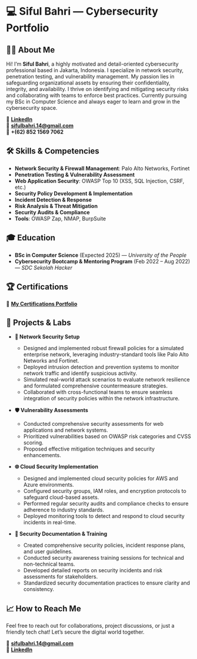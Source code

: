 # 💻 Siful Bahri — Cybersecurity Portfolio

## 🧑‍💻 About Me
Hi! I’m **Siful Bahri**, a highly motivated and detail-oriented cybersecurity professional based in Jakarta, Indonesia. I specialize in network security, penetration testing, and vulnerability management. My passion lies in safeguarding organizational assets by ensuring their confidentiality, integrity, and availability. I thrive on identifying and mitigating security risks and collaborating with teams to enforce best practices. Currently pursuing my BSc in Computer Science and always eager to learn and grow in the cybersecurity space.

🔗 **[LinkedIn](https://linkedin.com/in/sifulbahri)**  
📧 **sifulbahri.14@gmail.com**  
📱 **+(62) 852 1569 7062**  

## 🛠️ Skills & Competencies
- **Network Security & Firewall Management**: Palo Alto Networks, Fortinet
- **Penetration Testing & Vulnerability Assessment**
- **Web Application Security**: OWASP Top 10 (XSS, SQL Injection, CSRF, etc.)
- **Security Policy Development & Implementation**
- **Incident Detection & Response**
- **Risk Analysis & Threat Mitigation**
- **Security Audits & Compliance**
- **Tools**: OWASP Zap, NMAP, BurpSuite

## 🎓 Education
- **BSc in Computer Science** (Expected 2025) — *University of the People*  
- **Cybersecurity Bootcamp & Mentoring Program** (Feb 2022 – Aug 2022) — *SDC Sekolah Hacker*  

## 🏆 Certifications
🔗 **[My Certifications Portfolio](https://sifulbahri.github.io/Siful_Bahri_Certificated.pdf)**

## 📂 Projects & Labs
- **🚀 Network Security Setup**  
  - Designed and implemented robust firewall policies for a simulated enterprise network, leveraging industry-standard tools like Palo Alto Networks and Fortinet.  
  - Deployed intrusion detection and prevention systems to monitor network traffic and identify suspicious activity.  
  - Simulated real-world attack scenarios to evaluate network resilience and formulated comprehensive countermeasure strategies.  
  - Collaborated with cross-functional teams to ensure seamless integration of security policies within the network infrastructure.  
  
- **🛡️ Vulnerability Assessments**  
  - Conducted comprehensive security assessments for web applications and network systems.  
  - Prioritized vulnerabilities based on OWASP risk categories and CVSS scoring.  
  - Proposed effective mitigation techniques and security enhancements.  

- **🌐 Cloud Security Implementation**  
  - Designed and implemented cloud security policies for AWS and Azure environments.  
  - Configured security groups, IAM roles, and encryption protocols to safeguard cloud-based assets.  
  - Performed regular security audits and compliance checks to ensure adherence to industry standards.  
  - Deployed monitoring tools to detect and respond to cloud security incidents in real-time.  

- **📝 Security Documentation & Training**  
  - Created comprehensive security policies, incident response plans, and user guidelines.  
  - Conducted security awareness training sessions for technical and non-technical teams.  
  - Developed detailed reports on security incidents and risk assessments for stakeholders.  
  - Standardized security documentation practices to ensure clarity and consistency.  

## 📈 How to Reach Me
Feel free to reach out for collaborations, project discussions, or just a friendly tech chat! Let’s secure the digital world together.

📧 **sifulbahri.14@gmail.com**  
🔗 **[LinkedIn](https://linkedin.com/in/sifulbahri)**  
